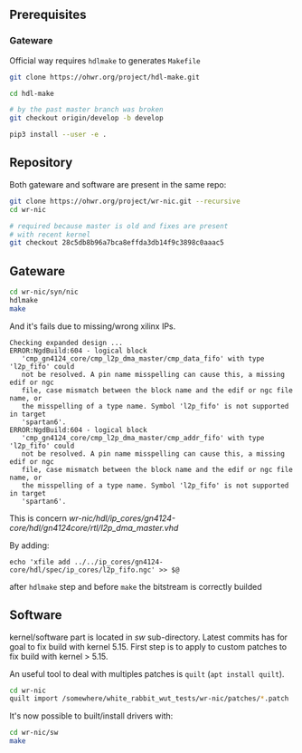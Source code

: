 ## Prerequisites

### Gateware
Official way requires `hdlmake` to generates `Makefile`

```bash
git clone https://ohwr.org/project/hdl-make.git

cd hdl-make

# by the past master branch was broken
git checkout origin/develop -b develop

pip3 install --user -e .

```

## Repository

Both gateware and software are present in the same repo:

```bash
git clone https://ohwr.org/project/wr-nic.git --recursive
cd wr-nic

# required because master is old and fixes are present
# with recent kernel
git checkout 28c5db8b96a7bca8effda3db14f9c3898c0aaac5
```

## Gateware

```bash
cd wr-nic/syn/nic
hdlmake
make
```

And it's fails due to missing/wrong xilinx IPs.

```
Checking expanded design ...
ERROR:NgdBuild:604 - logical block
   'cmp_gn4124_core/cmp_l2p_dma_master/cmp_data_fifo' with type 'l2p_fifo' could
   not be resolved. A pin name misspelling can cause this, a missing edif or ngc
   file, case mismatch between the block name and the edif or ngc file name, or
   the misspelling of a type name. Symbol 'l2p_fifo' is not supported in target
   'spartan6'.
ERROR:NgdBuild:604 - logical block
   'cmp_gn4124_core/cmp_l2p_dma_master/cmp_addr_fifo' with type 'l2p_fifo' could
   not be resolved. A pin name misspelling can cause this, a missing edif or ngc
   file, case mismatch between the block name and the edif or ngc file name, or
   the misspelling of a type name. Symbol 'l2p_fifo' is not supported in target
   'spartan6'.

```

This is concern
*wr-nic/hdl/ip_cores/gn4124-core/hdl/gn4124core/rtl/l2p_dma_master.vhd*

By adding:
```
echo 'xfile add ../../ip_cores/gn4124-core/hdl/spec/ip_cores/l2p_fifo.ngc' >> $@
```

after `hdlmake` step and before `make` the bitstream is correctly builded

## Software

kernel/software part is located in *sw* sub-directory. Latest commits has for
goal to fix build with kernel 5.15. First step is to apply to custom patches to
fix build with kernel > 5.15.

An useful tool to deal with multiples patches is `quilt` (`apt install quilt`).

```bash
cd wr-nic
quilt import /somewhere/white_rabbit_wut_tests/wr-nic/patches/*.patch
```

It's now possible to built/install drivers with:
```bash
cd wr-nic/sw
make
```
